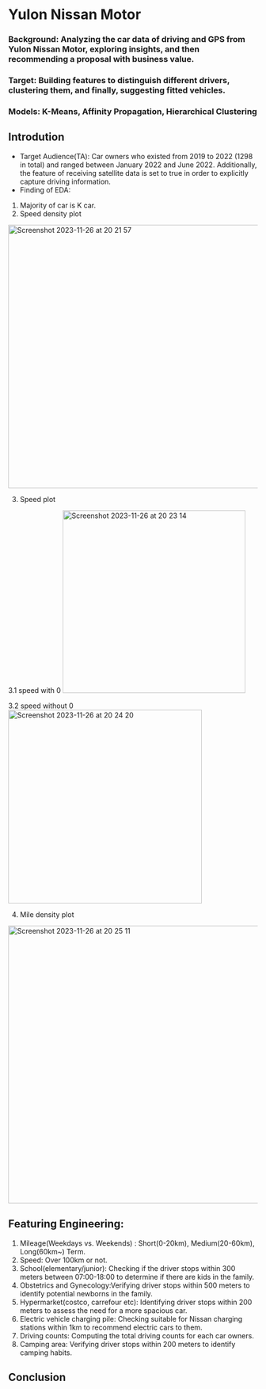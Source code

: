 # Yulon Nissan Motor
### Background: Analyzing the car data of driving and GPS from Yulon Nissan Motor, exploring insights, and then recommending a proposal with business value.

### Target: Building features to distinguish different drivers, clustering them, and finally, suggesting fitted vehicles.

### Models: K-Means, Affinity Propagation, Hierarchical Clustering 

## Introdution 
- Target Audience(TA): Car owners who existed from 2019 to 2022 (1298 in total) and ranged between January 2022 and June 2022. Additionally, the feature of receiving satellite data is set to true in order to explicitly capture driving information.
- Finding of EDA:
 1. Majority of car is K car.
 2. Speed density plot
<img width="532" alt="Screenshot 2023-11-26 at 20 21 57" src="https://github.com/WSY-Samuel/Yulon-Nissan-Motor/assets/87291914/b13fc627-fabe-4a4e-9342-9e7ffea25cfa">

3. Speed plot

3.1 speed with 0
<img width="369" alt="Screenshot 2023-11-26 at 20 23 14" src="https://github.com/WSY-Samuel/Yulon-Nissan-Motor/assets/87291914/1a93717a-79f4-415a-9b4e-e5b9ad64c317">
 
 3.2 speed without 0  
<img width="391" alt="Screenshot 2023-11-26 at 20 24 20" src="https://github.com/WSY-Samuel/Yulon-Nissan-Motor/assets/87291914/175933ed-85ff-47f9-9ace-026b0b8d9f78">

4. Mile density plot
<img width="561" alt="Screenshot 2023-11-26 at 20 25 11" src="https://github.com/WSY-Samuel/Yulon-Nissan-Motor/assets/87291914/12092c55-cb66-4d90-9ff2-f5d4024feec1">

## Featuring Engineering:
1. Mileage(Weekdays vs. Weekends) : Short(0-20km), Medium(20-60km), Long(60km~) Term.
2. Speed: Over 100km or not.
3. School(elementary/junior): Checking if the driver stops within 300 meters between 07:00-18:00 to determine if there are kids in the family.
4. Obstetrics and Gynecology:Verifying driver stops within 500 meters to identify potential newborns in the family.
5. Hypermarket(costco, carrefour etc): Identifying driver stops within 200 meters to assess the need for a more spacious car.
6. Electric vehicle charging pile: Checking suitable for Nissan charging stations within 1km to recommend electric cars to them.
7. Driving counts: Computing the total driving counts for each car owners.
8. Camping area: Verifying driver stops within 200 meters to identify camping habits.

## Conclusion

